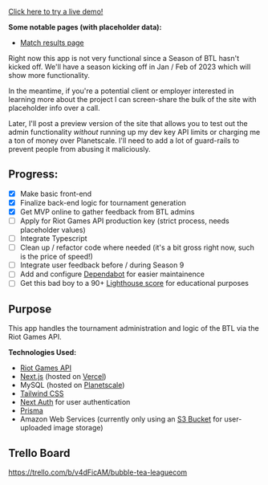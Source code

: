 [Click here to try a live demo!](https://bubble-tea-league.vercel.app/)

**Some notable pages (with placeholder data):**
- [Match results page](https://bubble-tea-league-4temqtag2-nicholasewing.vercel.app/match-results/11)

Right now this app is not very functional since a Season of BTL hasn't kicked off. We'll have a season kicking off in Jan / Feb of 2023 which will show more functionality.

In the meantime, if you're a potential client or employer interested in learning more about the project I can screen-share the bulk of the site with placeholder info over a call.

Later, I'll post a preview version of the site that allows you to test out the admin functionality _without_ running up my dev key API limits or charging me a ton of money over Planetscale. I'll need to add a lot of guard-rails to prevent people from abusing it maliciously.

## Progress:
- [X] Make basic front-end
- [X] Finalize back-end logic for tournament generation
- [X] Get MVP online to gather feedback from BTL admins
- [ ] Apply for Riot Games API production key (strict process, needs placeholder values)
- [ ] Integrate Typescript
- [ ] Clean up / refactor code where needed (it's a bit gross right now, such is the price of speed!)
- [ ] Integrate user feedback before / during Season 9
- [ ] Add and configure [Dependabot](https://github.com/dependabot) for easier maintainence
- [ ] Get this bad boy to a 90+ [Lighthouse score](https://web.dev/measure/) for educational purposes
 
## Purpose

This app handles the tournament administration and logic of the BTL via the Riot Games API.

**Technologies Used:**
* [Riot Games API](https://developer.riotgames.com/)
* [Next.js](https://nextjs.org/) (hosted on [Vercel](https://vercel.com/))
* MySQL (hosted on [Planetscale](https://planetscale.com/))
* [Tailwind CSS](https://tailwindcss.com/)
* [Next Auth](https://next-auth.js.org/) for user authentication
* [Prisma](https://www.prisma.io/)
* Amazon Web Services (currently only using an [S3 Bucket](https://aws.amazon.com/s3/) for user-uploaded image storage)

## Trello Board

https://trello.com/b/v4dFicAM/bubble-tea-leaguecom
